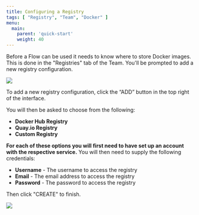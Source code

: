 ```yaml
---
title: Configuring a Registry
tags: [ "Registry", "Team", "Docker" ]
menu:
  main:
    parent: 'quick-start'
    weight: 40
---
```

Before a Flow can be used it needs to know where to store Docker images. This is done in the "Registries" tab of the Team. You'll be prompted to add a new registry configuration.

![](/images/quick-start/team-registry-overview-no-registry.png)

To add a new registry configuration, click the “ADD” button in the top right of the interface.

You will then be asked to choose from the following:

* **Docker Hub Registry**
* **Quay.io Registry**
* **Custom Registry**

**For each of these options you will first need to have set up an account with the respective service.** You will then need to supply the following credentials: 

* **Username** - The username to access the registry
* **Email** - The email address to access the registry
* **Password** - The password to access the registry

Then click "CREATE" to finish.

![](/images/quick-start/team-registry-overview.png)